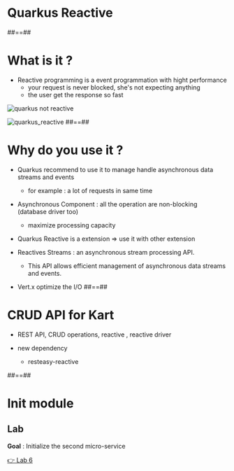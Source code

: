 <!-- .slide: class="transition bg-pink" -->

# Quarkus Reactive

##==##
<!-- .slide: class="with-code" -->
# What is it ? 

* Reactive programming is a event programmation with hight performance
  * your request is never blocked, she's not expecting anything
  * the user get the response so fast

![quarkus not reactive](./assets/images/quarkus_not_reactive.png)

![quarkus_reactive](./assets/images/quarkus_reactive.png)
##==##
<!-- .slide: class="with-code" -->
# Why do you use it ?

* Quarkus recommend to use it to manage handle asynchronous data streams and events
  * for example : a lot of requests in same time

* Asynchronous Component : all the operation are non-blocking (database driver too)
  * maximize processing capacity

* Quarkus Reactive is a extension => use it with other extension

* Reactives Streams : an asynchronous stream processing API. 
  * This API allows efficient management of asynchronous data streams and events.

* Vert.x optimize the I/O
##==##

<!-- .slide: class="with-code" -->
# CRUD API for Kart 

* REST API, CRUD operations, reactive , reactive driver

* new dependency
  * resteasy-reactive

##==##
<!-- .slide: class="exercice" -->

# Init module
## Lab

**Goal** : Initialize the second micro-service

[👉 Lab 6](https://github.com/sfeir-open-source/sfeir-school-quarkus/blob/speaker/steps/02.01-init-kart-module/README.md)

